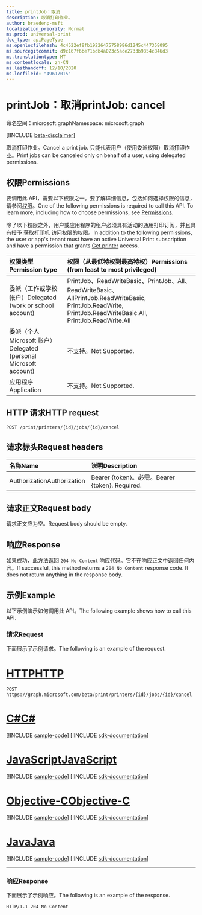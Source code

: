 ```yaml
---
title: printJob：取消
description: 取消打印作业。
author: braedenp-msft
localization_priority: Normal
ms.prod: universal-print
doc_type: apiPageType
ms.openlocfilehash: 4c4522ef8fb19226475758986d1245c447358095
ms.sourcegitcommit: d9c167f6be71bdb4a023c5ace2733b9854c846d3
ms.translationtype: MT
ms.contentlocale: zh-CN
ms.lasthandoff: 12/10/2020
ms.locfileid: "49617015"
---
```

# <a name="printjob-cancel"></a><span data-ttu-id="d5861-103">printJob：取消</span><span class="sxs-lookup"><span data-stu-id="d5861-103">printJob: cancel</span></span>

<span data-ttu-id="d5861-104">命名空间：microsoft.graph</span><span class="sxs-lookup"><span data-stu-id="d5861-104">Namespace: microsoft.graph</span></span>

[!INCLUDE [beta-disclaimer](../../includes/beta-disclaimer.md)]

<span data-ttu-id="d5861-105">取消打印作业。</span><span class="sxs-lookup"><span data-stu-id="d5861-105">Cancel a print job.</span></span> <span data-ttu-id="d5861-106">只能代表用户（使用委派权限）取消打印作业。</span><span class="sxs-lookup"><span data-stu-id="d5861-106">Print jobs can be canceled only on behalf of a user, using delegated permissions.</span></span>

## <a name="permissions"></a><span data-ttu-id="d5861-107">权限</span><span class="sxs-lookup"><span data-stu-id="d5861-107">Permissions</span></span>
<span data-ttu-id="d5861-p102">要调用此 API，需要以下权限之一。要了解详细信息，包括如何选择权限的信息，请参阅[权限](/graph/permissions-reference)。</span><span class="sxs-lookup"><span data-stu-id="d5861-p102">One of the following permissions is required to call this API. To learn more, including how to choose permissions, see [Permissions](/graph/permissions-reference).</span></span>

<span data-ttu-id="d5861-110">除了以下权限之外，用户或应用程序的租户必须具有活动的通用打印订阅，并且具有授予 [获取打印机](printer-get.md) 访问权限的权限。</span><span class="sxs-lookup"><span data-stu-id="d5861-110">In addition to the following permissions, the user or app's tenant must have an active Universal Print subscription and have a permission that grants [Get printer](printer-get.md) access.</span></span>

|<span data-ttu-id="d5861-111">权限类型</span><span class="sxs-lookup"><span data-stu-id="d5861-111">Permission type</span></span> | <span data-ttu-id="d5861-112">权限（从最低特权到最高特权）</span><span class="sxs-lookup"><span data-stu-id="d5861-112">Permissions (from least to most privileged)</span></span> |
|:---------------|:--------------------------------------------|
|<span data-ttu-id="d5861-113">委派（工作或学校帐户）</span><span class="sxs-lookup"><span data-stu-id="d5861-113">Delegated (work or school account)</span></span>| <span data-ttu-id="d5861-114">PrintJob、ReadWriteBasic、PrintJob、All、ReadWriteBasic、All</span><span class="sxs-lookup"><span data-stu-id="d5861-114">PrintJob.ReadWriteBasic, PrintJob.ReadWrite, PrintJob.ReadWriteBasic.All, PrintJob.ReadWrite.All</span></span> |
|<span data-ttu-id="d5861-115">委派（个人 Microsoft 帐户）</span><span class="sxs-lookup"><span data-stu-id="d5861-115">Delegated (personal Microsoft account)</span></span>|<span data-ttu-id="d5861-116">不支持。</span><span class="sxs-lookup"><span data-stu-id="d5861-116">Not Supported.</span></span>|
|<span data-ttu-id="d5861-117">应用程序</span><span class="sxs-lookup"><span data-stu-id="d5861-117">Application</span></span>| <span data-ttu-id="d5861-118">不支持。</span><span class="sxs-lookup"><span data-stu-id="d5861-118">Not Supported.</span></span> |

## <a name="http-request"></a><span data-ttu-id="d5861-119">HTTP 请求</span><span class="sxs-lookup"><span data-stu-id="d5861-119">HTTP request</span></span>
<!-- { "blockType": "ignored" } -->
```http
POST /print/printers/{id}/jobs/{id}/cancel
```
## <a name="request-headers"></a><span data-ttu-id="d5861-120">请求标头</span><span class="sxs-lookup"><span data-stu-id="d5861-120">Request headers</span></span>
| <span data-ttu-id="d5861-121">名称</span><span class="sxs-lookup"><span data-stu-id="d5861-121">Name</span></span>          | <span data-ttu-id="d5861-122">说明</span><span class="sxs-lookup"><span data-stu-id="d5861-122">Description</span></span>   |
|:--------------|:--------------|
| <span data-ttu-id="d5861-123">Authorization</span><span class="sxs-lookup"><span data-stu-id="d5861-123">Authorization</span></span> | <span data-ttu-id="d5861-p103">Bearer {token}。必需。</span><span class="sxs-lookup"><span data-stu-id="d5861-p103">Bearer {token}. Required.</span></span> |

## <a name="request-body"></a><span data-ttu-id="d5861-126">请求正文</span><span class="sxs-lookup"><span data-stu-id="d5861-126">Request body</span></span>
<span data-ttu-id="d5861-127">请求正文应为空。</span><span class="sxs-lookup"><span data-stu-id="d5861-127">Request body should be empty.</span></span>

## <a name="response"></a><span data-ttu-id="d5861-128">响应</span><span class="sxs-lookup"><span data-stu-id="d5861-128">Response</span></span>
<span data-ttu-id="d5861-p104">如果成功，此方法返回 `204 No Content` 响应代码。它不在响应正文中返回任何内容。</span><span class="sxs-lookup"><span data-stu-id="d5861-p104">If successful, this method returns a `204 No Content` response code. It does not return anything in the response body.</span></span>

## <a name="example"></a><span data-ttu-id="d5861-131">示例</span><span class="sxs-lookup"><span data-stu-id="d5861-131">Example</span></span>
<span data-ttu-id="d5861-132">以下示例演示如何调用此 API。</span><span class="sxs-lookup"><span data-stu-id="d5861-132">The following example shows how to call this API.</span></span>
### <a name="request"></a><span data-ttu-id="d5861-133">请求</span><span class="sxs-lookup"><span data-stu-id="d5861-133">Request</span></span>
<span data-ttu-id="d5861-134">下面展示了示例请求。</span><span class="sxs-lookup"><span data-stu-id="d5861-134">The following is an example of the request.</span></span>


# <a name="http"></a>[<span data-ttu-id="d5861-135">HTTP</span><span class="sxs-lookup"><span data-stu-id="d5861-135">HTTP</span></span>](#tab/http)
<!-- {
  "blockType": "request",
  "name": "printjob-cancel"
}-->
```http
POST https://graph.microsoft.com/beta/print/printers/{id}/jobs/{id}/cancel
```
# <a name="c"></a>[<span data-ttu-id="d5861-136">C#</span><span class="sxs-lookup"><span data-stu-id="d5861-136">C#</span></span>](#tab/csharp)
[!INCLUDE [sample-code](../includes/snippets/csharp/printjob-cancel-csharp-snippets.md)]
[!INCLUDE [sdk-documentation](../includes/snippets/snippets-sdk-documentation-link.md)]

# <a name="javascript"></a>[<span data-ttu-id="d5861-137">JavaScript</span><span class="sxs-lookup"><span data-stu-id="d5861-137">JavaScript</span></span>](#tab/javascript)
[!INCLUDE [sample-code](../includes/snippets/javascript/printjob-cancel-javascript-snippets.md)]
[!INCLUDE [sdk-documentation](../includes/snippets/snippets-sdk-documentation-link.md)]

# <a name="objective-c"></a>[<span data-ttu-id="d5861-138">Objective-C</span><span class="sxs-lookup"><span data-stu-id="d5861-138">Objective-C</span></span>](#tab/objc)
[!INCLUDE [sample-code](../includes/snippets/objc/printjob-cancel-objc-snippets.md)]
[!INCLUDE [sdk-documentation](../includes/snippets/snippets-sdk-documentation-link.md)]

# <a name="java"></a>[<span data-ttu-id="d5861-139">Java</span><span class="sxs-lookup"><span data-stu-id="d5861-139">Java</span></span>](#tab/java)
[!INCLUDE [sample-code](../includes/snippets/java/printjob-cancel-java-snippets.md)]
[!INCLUDE [sdk-documentation](../includes/snippets/snippets-sdk-documentation-link.md)]

---


### <a name="response"></a><span data-ttu-id="d5861-140">响应</span><span class="sxs-lookup"><span data-stu-id="d5861-140">Response</span></span>
<span data-ttu-id="d5861-141">下面展示了示例响应。</span><span class="sxs-lookup"><span data-stu-id="d5861-141">The following is an example of the response.</span></span> 
<!-- {
  "blockType": "response",
  "truncated": true,
  "@odata.type": "microsoft.graph.None"
} -->
```http
HTTP/1.1 204 No Content
```

<!-- uuid: 8fcb5dbc-d5aa-4681-8e31-b001d5168d79
2015-10-25 14:57:30 UTC -->
<!-- {
  "type": "#page.annotation",
  "description": "printJob: cancel",
  "keywords": "",
  "section": "documentation",
  "tocPath": ""
}-->


